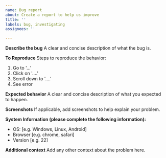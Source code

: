 ```yaml
---
name: Bug report
about: Create a report to help us improve
title: ''
labels: bug, investigating
assignees: ''

---
```


**Describe the bug**
A clear and concise description of what the bug is.

**To Reproduce**
Steps to reproduce the behavior:
1. Go to '...'
2. Click on '....'
3. Scroll down to '....'
4. See error

**Expected behavior**
A clear and concise description of what you expected to happen.

**Screenshots**
If applicable, add screenshots to help explain your problem.

**System Information (please complete the following information):**
 - OS: [e.g. Windows, Linux, Android]
 - Browser [e.g. chrome, safari]
 - Version [e.g. 22]

**Additional context**
Add any other context about the problem here.
